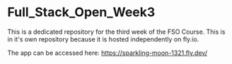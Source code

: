 # Full_Stack_Open_Week3
This is a dedicated repository for the third week of the FSO Course. This is in it's own repository because it is hosted independently on fly.io.

The app can be accessed here:
https://sparkling-moon-1321.fly.dev/
